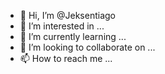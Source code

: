 - 👋 Hi, I’m @Jeksentiago
- 👀 I’m interested in ...
- 🌱 I’m currently learning ...
- 💞️ I’m looking to collaborate on ...
- 📫 How to reach me ...

<!---
Jeksentiago/Jeksentiago is a ✨ special ✨ repository because its `README.md` (this file) appears on your GitHub profile.
You can click the Preview link to take a look at your changes.
--->
